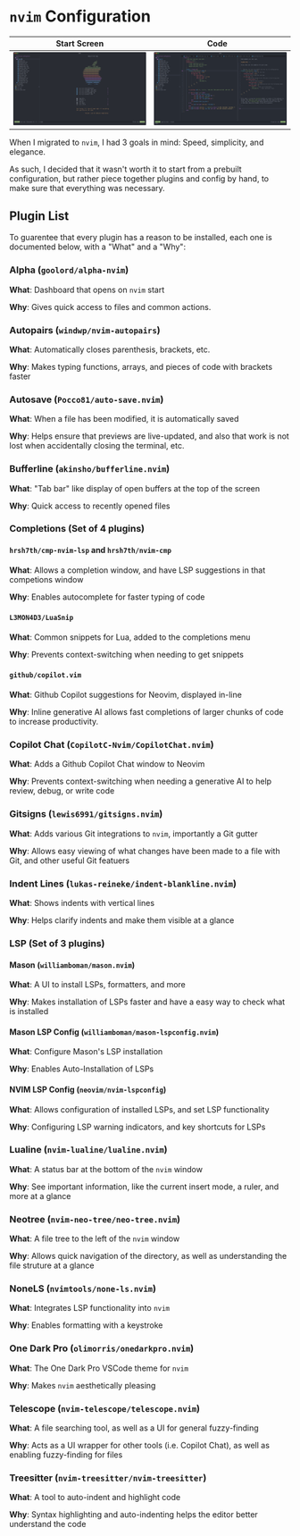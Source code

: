 # `nvim` Configuration

| Start Screen | Code&nbsp;&nbsp;&nbsp; |
|--------------|------|
| ![Start Screen](./art/startscreen.png) | ![Code](./art/code.png) |

When I migrated to `nvim`, I had 3 goals in mind: Speed, simplicity, and elegance.

As such, I decided that it wasn't worth it to start from a prebuilt configuration, but rather piece together plugins and config by hand, to make sure that everything was necessary.

## Plugin List

To guarentee that every plugin has a reason to be installed, each one is documented below, with a "What" and a "Why":

### Alpha (`goolord/alpha-nvim`)

**What**: Dashboard that opens on `nvim` start

**Why**: Gives quick access to files and common actions.

### Autopairs (`windwp/nvim-autopairs`)
**What**: Automatically closes parenthesis, brackets, etc.

**Why**: Makes typing functions, arrays, and pieces of code with brackets faster

### Autosave (`Pocco81/auto-save.nvim`)
**What**: When a file has been modified, it is automatically saved

**Why**: Helps ensure that previews are live-updated, and also that work is not lost when accidentally closing the terminal, etc.

### Bufferline (`akinsho/bufferline.nvim`)
**What**: "Tab bar" like display of open buffers at the top of the screen

**Why**: Quick access to recently opened files

### Completions (Set of 4 plugins)

#### `hrsh7th/cmp-nvim-lsp` and `hrsh7th/nvim-cmp`
**What**: Allows a completion window, and have LSP suggestions in that competions window

**Why**: Enables autocomplete for faster typing of code

#### `L3MON4D3/LuaSnip`
**What**: Common snippets for Lua, added to the completions menu

**Why**: Prevents context-switching when needing to get snippets

#### `github/copilot.vim`
**What**: Github Copilot suggestions for Neovim, displayed in-line

**Why**: Inline generative AI allows fast completions of larger chunks of code to increase productivity.

### Copilot Chat (`CopilotC-Nvim/CopilotChat.nvim`)

**What**: Adds a Github Copilot Chat window to Neovim

**Why**: Prevents context-switching when needing a generative AI to help review, debug, or write code

### Gitsigns (`lewis6991/gitsigns.nvim`)

**What**: Adds various Git integrations to `nvim`, importantly a Git gutter

**Why**: Allows easy viewing of what changes have been made to a file with Git, and other useful Git featuers

### Indent Lines (`lukas-reineke/indent-blankline.nvim`)

**What**: Shows indents with vertical lines

**Why**: Helps clarify indents and make them visible at a glance

### LSP (Set of 3 plugins)

#### Mason (`williamboman/mason.nvim`)

**What**: A UI to install LSPs, formatters, and more

**Why**: Makes installation of LSPs faster and have a easy way to check what is installed

#### Mason LSP Config (`williamboman/mason-lspconfig.nvim`)
**What**: Configure Mason's LSP installation

**Why**: Enables Auto-Installation of LSPs

#### NVIM LSP Config (`neovim/nvim-lspconfig`)
**What**: Allows configuration of installed LSPs, and set LSP functionality

**Why**: Configuring LSP warning indicators, and key shortcuts for LSPs

### Lualine (`nvim-lualine/lualine.nvim`)
**What**: A status bar at the bottom of the `nvim` window

**Why**: See important information, like the current insert mode, a ruler, and more at a glance

### Neotree (`nvim-neo-tree/neo-tree.nvim`)
**What**: A file tree to the left of the `nvim` window

**Why**: Allows quick navigation of the directory, as well as understanding the file struture at a glance

### NoneLS (`nvimtools/none-ls.nvim`)
**What**: Integrates LSP functionality into `nvim`

**Why**: Enables formatting with a keystroke

### One Dark Pro (`olimorris/onedarkpro.nvim`)
**What**: The One Dark Pro VSCode theme for `nvim`

**Why**: Makes `nvim` aesthetically pleasing

### Telescope (`nvim-telescope/telescope.nvim`)
**What**: A file searching tool, as well as a UI for general fuzzy-finding

**Why**: Acts as a UI wrapper for other tools (i.e. Copilot Chat), as well as enabling fuzzy-finding for files

### Treesitter (`nvim-treesitter/nvim-treesitter`)
**What**: A tool to auto-indent and highlight code

**Why**: Syntax highlighting and auto-indenting helps the editor better understand the code